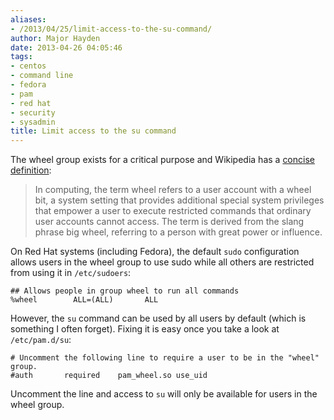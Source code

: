 ```yaml
---
aliases:
- /2013/04/25/limit-access-to-the-su-command/
author: Major Hayden
date: 2013-04-26 04:05:46
tags:
- centos
- command line
- fedora
- pam
- red hat
- security
- sysadmin
title: Limit access to the su command
---
```


The wheel group exists for a critical purpose and Wikipedia has a [concise definition][1]:

> In computing, the term wheel refers to a user account with a wheel bit, a system setting that provides additional special system privileges that empower a user to execute restricted commands that ordinary user accounts cannot access. The term is derived from the slang phrase big wheel, referring to a person with great power or influence. 

On Red Hat systems (including Fedora), the default `sudo` configuration allows users in the wheel group to use sudo while all others are restricted from using it in `/etc/sudoers`:

```
## Allows people in group wheel to run all commands
%wheel        ALL=(ALL)       ALL
```


However, the `su` command can be used by all users by default (which is something I often forget). Fixing it is easy once you take a look at `/etc/pam.d/su`:

```
# Uncomment the following line to require a user to be in the "wheel" group.
#auth		required	pam_wheel.so use_uid
```


Uncomment the line and access to `su` will only be available for users in the wheel group.

 [1]: http://en.wikipedia.org/wiki/Wheel_(Unix_term)